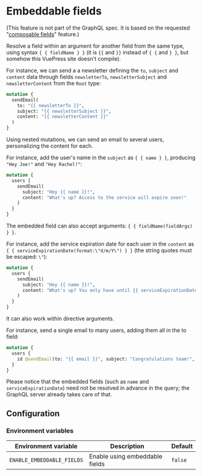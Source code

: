 # Embeddable fields

(This feature is not part of the GraphQL spec. It is based on the requested "[composable fields](https://github.com/graphql/graphql-spec/issues/682)" feature.)

Resolve a field within an argument for another field from the same type, using syntax `{ { fieldName } }` (it is `{{` and `}}` instead of `{ {` and `} }`, but somehow this VuePress site doesn't compile).

For instance, we can send a a newsletter defining the `to`, `subject` and `content` data through fields `newsletterTo`, `newsletterSubject` and `newsletterContent` from the `Root` type:

```graphql
mutation {
  sendEmail(
    to: "{{ newsletterTo }}",
    subject: "{{ newsletterSubject }}",
    content: "{{ newsletterContent }}"
  )
}
```

Using nested mutations, we can send an email to several users, personalizing the content for each.

For instance, add the user's name in the `subject` as `{ { name } }`, producing `"Hey Joe!"` and `"Hey Rachel!"`:

```graphql
mutation {
  users {
    sendEmail(
      subject: "Hey {{ name }}!",
      content: "What's up? Access to the service will expire soon!"
    )
  }
}
```

The embedded field can also accept arguments: `{ { fieldName(fieldArgs) } }`.

For instance, add the service expiration date for each user in the `content` as `{ { serviceExpirationDate(format:\"d/m/Y\") } }` (the string quotes must be escaped: `\"`):

```graphql
mutation {
  users {
    sendEmail(
      subject: "Hey {{ name }}!",
      content: "What's up? You only have until {{ serviceExpirationDate(format:\"d/m/Y\") }} to renew the service."
    )
  }
}
```

It can also work within directive arguments.

For instance, send a single email to many users, adding them all in the to field:

```graphql
mutation {
  users {
    id @sendEmail(to: "{{ email }}", subject: "Congratulations team!", content: "You have won the competition!")
  }
}
```

Please notice that the embedded fields (such as `name` and `serviceExpirationDate`) need not be resolved in advance in the query; the GraphQL server already takes care of that.

## Configuration

### Environment variables

| Environment variable | Description | Default |
| --- | --- | --- |
| `ENABLE_EMBEDDABLE_FIELDS` | Enable using embeddable fields | `false` |
